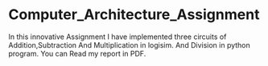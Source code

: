 # Computer_Architecture_Assignment
In this innovative Assignment I have implemented three circuits of Addition,Subtraction And Multiplication in logisim. And Division in python program. You can Read my report in PDF.
